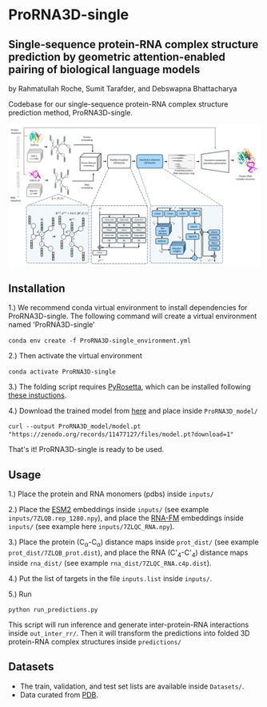 # ProRNA3D-single

## Single-sequence protein-RNA complex structure prediction by geometric attention-enabled pairing of biological language models

by Rahmatullah Roche, Sumit Tarafder, and Debswapna Bhattacharya

Codebase for our single-sequence protein-RNA complex structure prediction method, ProRNA3D-single.

![Workflow](./workflow.png)

## Installation

1.) We recommend conda virtual environment to install dependencies for ProRNA3D-single. The following command will create a virtual environment named 'ProRNA3D-single'

`conda env create -f ProRNA3D-single_environment.yml`

2.) Then activate the virtual environment 

`conda activate ProRNA3D-single`

3.) The folding script requires [PyRosetta](https://www.pyrosetta.org/), which can be installed following [these instuctions](https://www.pyrosetta.org/downloads#h.iwt5ktel05jc).

4.) Download the trained model from [here](https://zenodo.org/records/11477127) and place inside `ProRNA3D_model/`

```
curl --output ProRNA3D_model/model.pt "https://zenodo.org/records/11477127/files/model.pt?download=1"
```

That's it! ProRNA3D-single is ready to be used.

## Usage

1.) Place the protein and RNA monomers (pdbs) inside `inputs/` 

2.) Place the [ESM2](https://github.com/facebookresearch/esm) embeddings inside `inputs/` (see example `inputs/7ZLQB.rep_1280.npy`), and place the [RNA-FM](https://github.com/ml4bio/RNA-FM) embeddings inside `inputs/` (see example here `inputs/7ZLQC_RNA.npy`).

3.) Place the protein (C<sub>α</sub>-C<sub>α</sub>) distance maps inside `prot_dist/` (see example `prot_dist/7ZLQB_prot.dist`), and place the RNA (C'<sub>4</sub>-C'<sub>4</sub>) distance maps inside `rna_dist/` (see example `rna_dist/7ZLQC_RNA.c4p.dist`).

4.) Put the list of targets in the file `inputs.list` inside `inputs/`.

5.) Run

```
python run_predictions.py
```

This script will run inference and generate inter-protein-RNA interactions inside `out_inter_rr/`. Then it will transform the predictions into folded 3D protein-RNA complex structures inside `predictions/`

## Datasets
- The train, validation, and test set lists are available inside `Datasets/`.
- Data curated from [PDB](https://www.rcsb.org).

